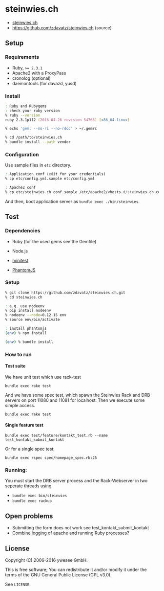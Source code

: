 # steinwies.ch

* [steinwies.ch](http://steinwies.ch/)
* https://github.com/zdavatz/steinwies.ch (source)

## Setup

### Requirements

* Ruby, `>= 2.3.1`
* Apache2 with a ProxyPass
* cronolog (optional)
* daemontools (for davazd, yusd)

### Install

```zsh
: Ruby and Rubygems
: check your ruby version
% ruby --version
ruby 2.3.1p112 (2016-04-26 revision 54768) [x86_64-linux]

% echo 'gem: --no-ri --no-rdoc' > ~/.gemrc

% cd /path/to/steinwies.ch
% bundle install --path vendor
```

### Configuration

Use sample files in `etc` directory.

```zsh
: Application conf (edit for your credentials)
% cp etc/config.yml.sample etc/config.yml

: Apache2 conf
% cp etc/steinwies.ch.conf.sample /etc/apache2/vhosts.d/steinwies.ch.conf
```

And then, boot application server as `bundle exec ./bin/steinwies`.

## Test

### Dependencies

* Ruby (for the used gems see the Gemfile)
* Node.js

* [minitest](https://github.com/seattlerb/minitest)
* [PhantomJS](https://github.com/ariya/phantomjs)

### Setup

```zsh
% git clone https://github.com/zdavatz/steinwies.ch.git
% cd steinwies.ch

: e.g. use nodeenv
% pip install nodeenv
% nodeenv --node=0.12.15 env
% source env/bin/activate

: install phantomjs
(env) % npm install

(env) % bundle install
```

### How to run

#### Test suite

We have unit test which use rack-test

`bundle exec rake test`

And we have some spec test, which spawn the Steinwies Rack and DRB servers on port 11080 and 11081 for localhost.
Then we execute some simple access.

`bundle exec rake test`

#### Single feature test

`bundle exec test/feature/kontakt_test.rb --name test_kontakt_submit_kontakt`

Or for a single spec test:

`bundle exec rspec spec/homepage_spec.rb:25`

### Running:

You must start the DRB server process and the Rack-Webserver in two seperate threads using

* `bundle exec bin/steinwies`
* `bundle exec rackup`

## Open problems

* Submitting the form does not work see test_kontakt_submit_kontakt
* Combine logging of apache and running Ruby processes?

## License

Copyright (C) 2006-2016 ywesee GmbH.

This is free software;
You can redistribute it and/or modify it under the terms of the GNU General Public License (GPL v3.0).

See `LICENSE`.
